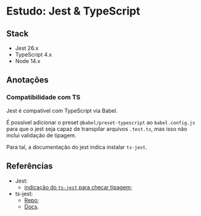 # Estudo: Jest & TypeScript

## Stack

- Jest 26.x
- TypeScript 4.x
- Node 14.x

## Anotações

### Compatibilidade com TS

Jest é compatível com TypeScript via Babel.

É possível adicionar o preset `@babel/preset-typescript` ao `babel.config.js` para que o jest seja capaz de transpilar arquivos `.test.ts`, mas isso não inclui validação de tipagem.

Para tal, a documentação do jest indica instalar `ts-jest`.

## Referências

- Jest:
  - [indicação do `ts-jest` para checar tipagem](<(https://jestjs.io/docs/getting-started#using-typescript)>);
- ts-jest:
  - [Repo](https://github.com/kulshekhar/ts-jest);
  - [Docs](https://kulshekhar.github.io/ts-jest/).
